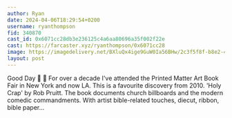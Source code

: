 ```yaml
---
author: Ryan
date: 2024-04-06T18:29:54+0200
username: ryanthompson
fid: 340870
cast_id: 0x6071cc28db3e236125c4a6aa80696a35f002f22e
cast: https://farcaster.xyz/ryanthompson/0x6071cc28
image: https://imagedelivery.net/BXluQx4ige9GuW0Ia56BHw/2c3f5f8f-b8e2-46a6-6a01-318e24a8da00/original
layout: post
---
```


Good Day 📖 🐛 For over a decade I've attended the Printed Matter Art Book Fair in New York and now LA. This is a favourite discovery from 2010. 'Holy Crap' by Rob Pruitt. The book documents church billboards and the modern comedic commandments. With artist bible-related touches, diecut, ribbon, bible paper...

<img src='https://imagedelivery.net/BXluQx4ige9GuW0Ia56BHw/2c3f5f8f-b8e2-46a6-6a01-318e24a8da00/original' alt='' referrerpolicy='no-referrer'/>
<img src='https://imagedelivery.net/BXluQx4ige9GuW0Ia56BHw/dca4954d-cd3c-404d-3da1-e3aa61874100/original' alt='' referrerpolicy='no-referrer'/>
